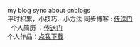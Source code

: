 my blog sync about cnblogs    
平时积累，小技巧、小方法  同步博客 : <a href="http://www.cnblogs.com/jasonUED/">传送门<a/><br/>  
个人简历 ：<a href="https://zhengyix.github.io/Jason/resume.pdf">传送门<a/><br/>
个人作品：<a href="http://182.106.128.172/ebook_v1.0/Ebook.apk">点我下载<a/>
